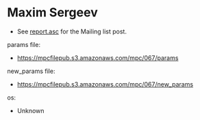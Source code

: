 # Maxim Sergeev
* See [report.asc](./report.asc) for the Mailing list post.

params file:
* https://mpcfilepub.s3.amazonaws.com/mpc/067/params

new_params file:
* https://mpcfilepub.s3.amazonaws.com/mpc/067/new_params

os: 
* Unknown
